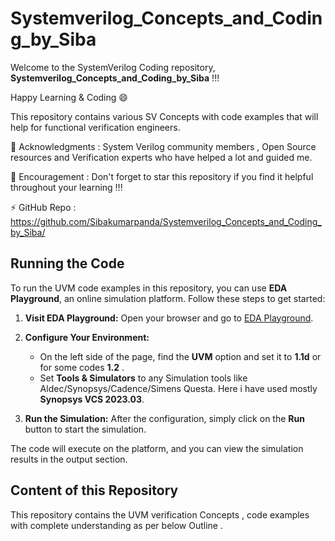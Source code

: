 # Systemverilog_Concepts_and_Coding_by_Siba

Welcome to the SystemVerilog Coding repository, **Systemverilog_Concepts_and_Coding_by_Siba** !!! 

Happy Learning & Coding 😄 

This repository contains various SV Concepts with code examples that will help for functional verification engineers.

👯 Acknowledgments : System Verilog community members , Open Source resources and Verification experts who have helped a lot and guided me.

🤔 Encouragement   : Don't forget to star this repository if you find it helpful throughout your learning !!!

⚡ GitHub Repo     : https://github.com/Sibakumarpanda/Systemverilog_Concepts_and_Coding_by_Siba/ 

## Running the Code

To run the UVM code examples in this repository, you can use **EDA Playground**, an online simulation platform. Follow these steps to get started:

1. **Visit EDA Playground:**
   Open your browser and go to [EDA Playground](https://www.edaplayground.com).

2. **Configure Your Environment:**
   - On the left side of the page, find the **UVM** option and set it to **1.1d** or for some codes **1.2** .
   - Set **Tools & Simulators** to  any Simulation tools like Aldec/Synopsys/Cadence/Simens Questa. Here i have used mostly **Synopsys VCS 2023.03**. 

3. **Run the Simulation:**
   After the configuration, simply click on the **Run** button to start the simulation.

The code will execute on the platform, and you can view the simulation results in the output section.

## Content of this Repository

This repository contains the UVM verification Concepts , code examples with complete understanding as per below Outline . 
